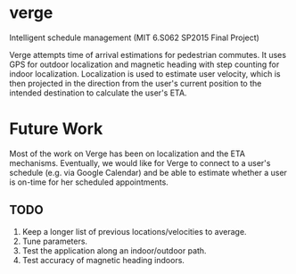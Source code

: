 # verge
Intelligent schedule management (MIT 6.S062 SP2015 Final Project)

Verge attempts time of arrival estimations for pedestrian commutes. It
uses GPS for outdoor localization and magnetic heading with step counting
for indoor localization. Localization is used to estimate user velocity,
which is then projected in the direction from the user's current position
to the intended destination to calculate the user's ETA.


# Future Work

Most of the work on Verge has been on localization and the ETA mechanisms.
Eventually, we would like for Verge to connect to a user's schedule (e.g.
via Google Calendar) and be able to estimate whether a user is on-time for
her scheduled appointments.


## TODO

1. Keep a longer list of previous locations/velocities to average.
2. Tune parameters. 
3. Test the application along an indoor/outdoor path. 
4. Test accuracy of magnetic heading indoors.
